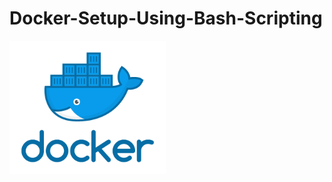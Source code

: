 # Docker-Setup-Using-Bash-Scripting

<p>
  <img width="250" align='left' src="https://github.com/dineshcode97/Docker-Setup-Using-Bash-Scripting/blob/main/images/docker.png">
</p>
